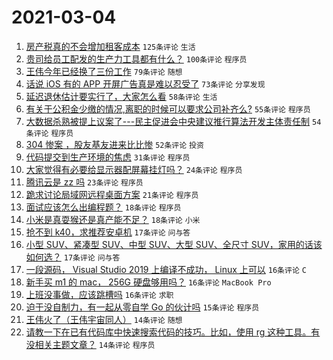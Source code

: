 # 2021-03-04

1. [房产税真的不会增加租客成本](https://www.v2ex.com/t/758303) `125条评论` `生活`
1. [贵司给员工配发的生产力工具都有什么？](https://www.v2ex.com/t/758347) `100条评论` `程序员`
1. [王伟今年已经换了三份工作](https://www.v2ex.com/t/758236) `79条评论` `随想`
1. [话说 iOS 有的 APP 开屏广告真是难以忍受了](https://www.v2ex.com/t/758249) `73条评论` `分享发现`
1. [延迟退休估计要实行了，大家怎么看](https://www.v2ex.com/t/758335) `58条评论` `生活`
1. [有关于公积金少缴的情况,离职的时候可以要求公司补齐么?](https://www.v2ex.com/t/758294) `55条评论` `程序员`
1. [大数据杀熟被提上议案了---民主促进会中央建议推行算法开发主体责任制](https://www.v2ex.com/t/758272) `54条评论` `程序员`
1. [304 惨案 ，股友基友进来比比惨](https://www.v2ex.com/t/758341) `52条评论` `投资`
1. [代码提交到生产环境的焦虑](https://www.v2ex.com/t/758327) `31条评论` `程序员`
1. [大家觉得有必要给显示器配屏幕挂灯吗？](https://www.v2ex.com/t/758476) `24条评论` `程序员`
1. [腾讯云是 zz 吗](https://www.v2ex.com/t/758268) `23条评论` `程序员`
1. [跪求讨论局域网远程桌面方案](https://www.v2ex.com/t/758326) `21条评论` `程序员`
1. [面试应该怎么出编程题？](https://www.v2ex.com/t/758488) `18条评论` `程序员`
1. [小米是真耍猴还是真产能不足？](https://www.v2ex.com/t/758414) `18条评论` `小米`
1. [抢不到 k40，求推荐安卓机](https://www.v2ex.com/t/758316) `17条评论` `问与答`
1. [小型 SUV、紧凑型 SUV、中型 SUV、大型 SUV、全尺寸 SUV，家用的话该如何选？](https://www.v2ex.com/t/758251) `17条评论` `问与答`
1. [一段源码， Visual Studio 2019 上编译不成功， Linux 上可以](https://www.v2ex.com/t/758288) `16条评论` `C`
1. [新手买 m1 的 mac， 256G 硬盘够用吗？](https://www.v2ex.com/t/758263) `16条评论` `MacBook Pro`
1. [上班没事做，应该跳槽吗](https://www.v2ex.com/t/758259) `16条评论` `求职`
1. [迫于没自制力，有一起从零自学 Go 的伙计吗](https://www.v2ex.com/t/758437) `15条评论` `程序员`
1. [王伟火了（王伟宇宙同人）](https://www.v2ex.com/t/758392) `14条评论` `随想`
1. [请教一下在已有代码库中快速搜索代码的技巧。比如，使用 rg 这种工具。有没相关主题文章？](https://www.v2ex.com/t/758240) `14条评论` `程序员`
